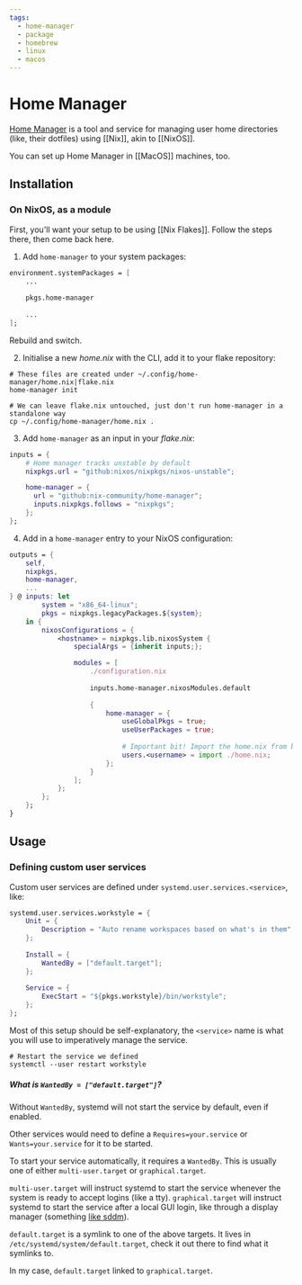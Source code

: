```yaml
---
tags:
  - home-manager
  - package
  - homebrew
  - linux
  - macos
---
```

# Home Manager

[Home Manager](https://github.com/nix-community/home-manager) is a tool and service for managing user home directories (like, their dotfiles) using [[Nix]], akin to [[NixOS]].

You can set up Home Manager in [[MacOS]] machines, too.

## Installation

### On NixOS, as a module

First, you'll want your setup to be using [[Nix Flakes]]. Follow the steps there, then come back here.

1. Add `home-manager` to your system packages:
```nix
environment.systemPackages = [
	...
	
	pkgs.home-manager
	
	...
];
```
Rebuild and switch.

2. Initialise a new *home.nix* with the CLI, add it to your flake repository:
```shell
# These files are created under ~/.config/home-manager/home.nix|flake.nix
home-manager init

# We can leave flake.nix untouched, just don't run home-manager in a standalone way
cp ~/.config/home-manager/home.nix .
```

3. Add `home-manager` as an input in your *flake.nix*:
```nix
inputs = {
	# Home manager tracks unstable by default
	nixpkgs.url = "github:nixos/nixpkgs/nixos-unstable";

    home-manager = {
      url = "github:nix-community/home-manager";
      inputs.nixpkgs.follows = "nixpkgs";
    };
};
```

4. Add in a `home-manager` entry to your NixOS configuration:
```nix
outputs = {
	self,
	nixpkgs,
	home-manager,
	...
} @ inputs: let
		system = "x86_64-linux";
		pkgs = nixpkgs.legacyPackages.${system};
	in {
		nixosConfigurations = {
			<hostname> = nixpkgs.lib.nixosSystem {
				specialArgs = {inherit inputs;};

				modules = [
					./configuration.nix
					
					inputs.home-manager.nixosModules.default
					
					{
						home-manager = {
							useGlobalPkgs = true;
							useUserPackages = true;
							
							# Important bit! Import the home.nix from before
							users.<username> = import ./home.nix;
						};
					}
				];
			};
		};
	};
}
```

## Usage

### Defining custom user services

Custom user services are defined under `systemd.user.services.<service>`, like:
```nix
systemd.user.services.workstyle = {
	Unit = {
		Description = "Auto rename workspaces based on what's in them";
	};
	
	Install = {
		WantedBy = ["default.target"];
	};
	
	Service = {
		ExecStart = "${pkgs.workstyle}/bin/workstyle";
	};
};
```

Most of this setup should be self-explanatory, the `<service>` name is what you will use to imperatively manage the service.
```shell
# Restart the service we defined
systemctl --user restart workstyle
```

##### What is `WantedBy = ["default.target"]`?

Without `WantedBy`, systemd will not start the service by default, even if enabled.

Other services would need to define a `Requires=your.service` or `Wants=your.service` for it to be started.

To start your service automatically, it requires a `WantedBy`. This is usually one of either `multi-user.target` or `graphical.target`.

`multi-user.target` will instruct systemd to start the service whenever the system is ready to accept logins (like a tty).
`graphical.target` will instruct systemd to start the service after a local GUI login, like through a display manager (something [like sddm](https://github.com/sddm/sddm)).

`default.target` is a symlink to one of the above targets. It lives in `/etc/systemd/system/default.target`, check it out there to find what it symlinks to.

In my case, `default.target` linked to `graphical.target`.